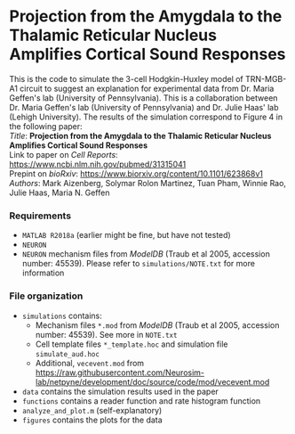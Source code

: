 # Projection from the Amygdala to the Thalamic Reticular Nucleus Amplifies Cortical Sound Responses
This is the code to simulate the 3-cell Hodgkin-Huxley model of TRN-MGB-A1 circuit to suggest an explanation for experimental data from Dr. Maria Geffen's lab (University of Pennsylvania). This is a collaboration between Dr. Maria Geffen's lab (University of Pennsylvania) and Dr. Julie Haas' lab (Lehigh University). The results of the simulation correspond to Figure 4 in the following paper:  
*Title*: **Projection from the Amygdala to the Thalamic Reticular Nucleus Amplifies Cortical Sound Responses**   
Link to paper on *Cell Reports*: https://www.ncbi.nlm.nih.gov/pubmed/31315041  
Prepint on *bioRxiv*: https://www.biorxiv.org/content/10.1101/623868v1  
*Authors*: Mark Aizenberg, Solymar Rolon Martinez, Tuan Pham, Winnie Rao, Julie Haas, Maria N. Geffen

### Requirements
+ `MATLAB R2018a` (earlier might be fine, but have not tested)  
+ `NEURON` 
+ `NEURON` mechanism files from *ModelDB* (Traub et al 2005, accession number: 45539). Please refer to `simulations/NOTE.txt` for more information 

### File organization
+ `simulations` contains: 
	+ Mechanism files `*.mod` from *ModelDB* (Traub et al 2005, accession number: 45539). See more in `NOTE.txt` 
	+ Cell template files `*_template.hoc` and simulation file `simulate_aud.hoc` 
	+ Additional, `vecevent.mod` from https://raw.githubusercontent.com/Neurosim-lab/netpyne/development/doc/source/code/mod/vecevent.mod 
+ `data` contains the simulation results used in the paper 
+ `functions` contains a reader function and rate histogram function  
+ `analyze_and_plot.m` (self-explanatory)  
+ `figures` contains the plots for the data 

